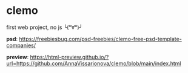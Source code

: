 # clemo
first web project, no js ╰(°∀°)╯

**psd**: https://freebiesbug.com/psd-freebies/clemo-free-psd-template-companies/

**preview**: https://html-preview.github.io/?url=https://github.com/AnnaVissarionova/clemo/blob/main/index.html

